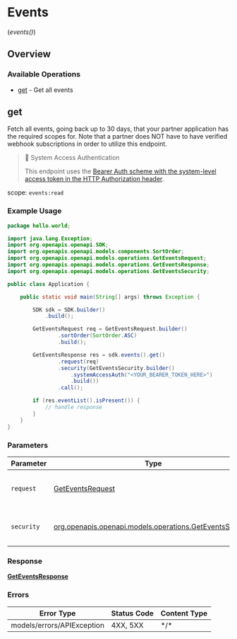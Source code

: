 # Events
(*events()*)

## Overview

### Available Operations

* [get](#get) - Get all events

## get

Fetch all events, going back up to 30 days, that your partner application has the required scopes for. Note that a partner does NOT have to have verified webhook subscriptions in order to utilize this endpoint.

> 📘 System Access Authentication
>
> This endpoint uses the [Bearer Auth scheme with the system-level access token in the HTTP Authorization header](https://docs.gusto.com/embedded-payroll/docs/system-access).

scope: `events:read`

### Example Usage

```java
package hello.world;

import java.lang.Exception;
import org.openapis.openapi.SDK;
import org.openapis.openapi.models.components.SortOrder;
import org.openapis.openapi.models.operations.GetEventsRequest;
import org.openapis.openapi.models.operations.GetEventsResponse;
import org.openapis.openapi.models.operations.GetEventsSecurity;

public class Application {

    public static void main(String[] args) throws Exception {

        SDK sdk = SDK.builder()
            .build();

        GetEventsRequest req = GetEventsRequest.builder()
                .sortOrder(SortOrder.ASC)
                .build();

        GetEventsResponse res = sdk.events().get()
                .request(req)
                .security(GetEventsSecurity.builder()
                    .systemAccessAuth("<YOUR_BEARER_TOKEN_HERE>")
                    .build())
                .call();

        if (res.eventList().isPresent()) {
            // handle response
        }
    }
}
```

### Parameters

| Parameter                                                                                                | Type                                                                                                     | Required                                                                                                 | Description                                                                                              |
| -------------------------------------------------------------------------------------------------------- | -------------------------------------------------------------------------------------------------------- | -------------------------------------------------------------------------------------------------------- | -------------------------------------------------------------------------------------------------------- |
| `request`                                                                                                | [GetEventsRequest](../../models/operations/GetEventsRequest.md)                                          | :heavy_check_mark:                                                                                       | The request object to use for the request.                                                               |
| `security`                                                                                               | [org.openapis.openapi.models.operations.GetEventsSecurity](../../models/operations/GetEventsSecurity.md) | :heavy_check_mark:                                                                                       | The security requirements to use for the request.                                                        |

### Response

**[GetEventsResponse](../../models/operations/GetEventsResponse.md)**

### Errors

| Error Type                 | Status Code                | Content Type               |
| -------------------------- | -------------------------- | -------------------------- |
| models/errors/APIException | 4XX, 5XX                   | \*/\*                      |